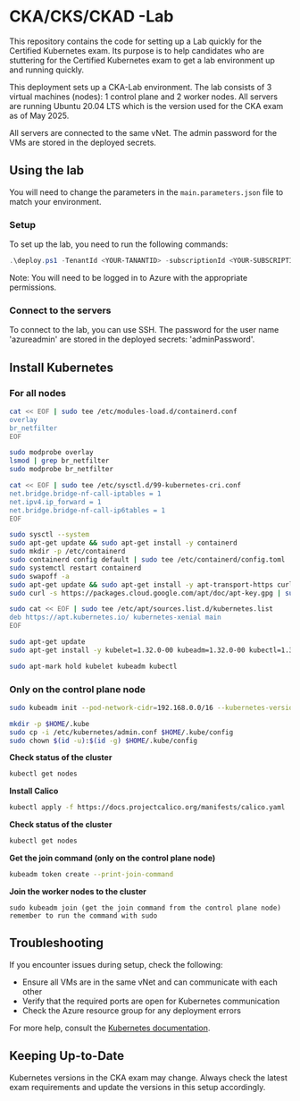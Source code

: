 # CKA/CKS/CKAD -Lab

This repository contains the code for setting up a Lab quickly for the Certified Kubernetes exam. Its purpose is to help candidates who are stuttering for the Certified Kubernetes exam to get a lab environment up and running quickly.

This deployment sets up a CKA-Lab environment. The lab consists of 3 virtual machines (nodes): 1 control plane and 2 worker nodes. All servers are running Ubuntu 20.04 LTS which is the version used for the CKA exam as of May 2025.

All servers are connected to the same vNet. The admin password for the VMs are stored in the deployed secrets.

## Using the lab

You will need to change the parameters in the `main.parameters.json` file to match your environment.

### Setup

To set up the lab, you need to run the following commands:

```PowerShell
.\deploy.ps1 -TenantId <YOUR-TANANTID> -subscriptionId <YOUR-SUBSCRIPTIONID>
```

Note: You will need to be logged in to Azure with the appropriate permissions.

### Connect to the servers

To connect to the lab, you can use SSH. The password for the user name 'azureadmin' are stored in the deployed secrets: 'adminPassword'.

## Install Kubernetes

### For all nodes 

```bash
cat << EOF | sudo tee /etc/modules-load.d/containerd.conf
overlay
br_netfilter
EOF

sudo modprobe overlay
lsmod | grep br_netfilter
sudo modprobe br_netfilter

cat << EOF | sudo tee /etc/sysctl.d/99-kubernetes-cri.conf
net.bridge.bridge-nf-call-iptables = 1
net.ipv4.ip_forward = 1
net.bridge.bridge-nf-call-ip6tables = 1
EOF

sudo sysctl --system
sudo apt-get update && sudo apt-get install -y containerd
sudo mkdir -p /etc/containerd
sudo containerd config default | sudo tee /etc/containerd/config.toml
sudo systemctl restart containerd
sudo swapoff -a
sudo apt-get update && sudo apt-get install -y apt-transport-https curl
sudo curl -s https://packages.cloud.google.com/apt/doc/apt-key.gpg | sudo apt-key add -

sudo cat << EOF | sudo tee /etc/apt/sources.list.d/kubernetes.list
deb https://apt.kubernetes.io/ kubernetes-xenial main
EOF

sudo apt-get update
sudo apt-get install -y kubelet=1.32.0-00 kubeadm=1.32.0-00 kubectl=1.32.0-00

sudo apt-mark hold kubelet kubeadm kubectl
```
### Only on the control plane node

```bash
sudo kubeadm init --pod-network-cidr=192.168.0.0/16 --kubernetes-version=1.32.0

mkdir -p $HOME/.kube
sudo cp -i /etc/kubernetes/admin.conf $HOME/.kube/config
sudo chown $(id -u):$(id -g) $HOME/.kube/config
```

**Check status of the cluster**
```bash 
kubectl get nodes
```
**Install Calico**

```bash 
kubectl apply -f https://docs.projectcalico.org/manifests/calico.yaml
```
**Check status of the cluster**

```bash
kubectl get nodes
```

**Get the join command (only on the control plane node)**

```bash
kubeadm token create --print-join-command
```

**Join the worker nodes to the cluster**
```
sudo kubeadm join (get the join command from the control plane node)
remember to run the command with sudo
```

## Troubleshooting

If you encounter issues during setup, check the following:

- Ensure all VMs are in the same vNet and can communicate with each other
- Verify that the required ports are open for Kubernetes communication
- Check the Azure resource group for any deployment errors

For more help, consult the [Kubernetes documentation](https://kubernetes.io/docs/setup/).

## Keeping Up-to-Date

Kubernetes versions in the CKA exam may change. Always check the latest exam requirements and update the versions in this setup accordingly.
